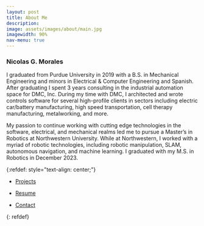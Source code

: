 ```yaml
---
layout: post
title: About Me
description:
image: assets/images/about/main.jpg
imagewidth: 90%
nav-menu: true
---
```


### Nicolas G. Morales

I graduated from Purdue University in 2019 with a B.S. in Mechanical Engineering and minors in Electrical & Computer Engineering and Spanish. After graduating I spent 3 years consulting in the industrial automation space for DMC, Inc. During my time with DMC, I architected and wrote controls software for several high-profile clients in sectors including electric car/battery manufacturing, high speed transportation, cell therapy manufacturing, metalworking, and more.

My passion to continue working with cutting edge technologies in the software, electrical, and mechanical realms led me to pursue a Master’s in Robotics at Northwestern University. While at Northwestern, I worked with a myriad of robotic technologies, including robotic manipulation, SLAM, autonomous navigation, and machine learning. I graduated with my M.S. in Robotics in December 2023.

{:refdef: style="text-align: center;"}
<div class="inner">
    <ul class="actions">
        <li><a href="projects.html" class="button next">Projects</a></li>
    </ul>
    <ul class="actions">
        <li><a href="resume.html" class="button next">Resume</a></li>
    </ul>
    <ul class="actions">
        <li><a href="contact.html" class="button next">Contact</a></li>
    </ul>
</div>
{: refdef}